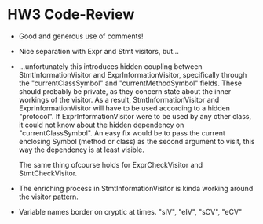 # HW3 Code-Review

+ Good and generous use of comments!

+ Nice separation with Expr and Stmt visitors, but...
- ...unfortunately this introduces hidden coupling between StmtInformationVisitor and ExprInformationVisitor,
  specifically through the "currentClassSymbol" and "currentMethodSymbol" fields.
  These should probably be private, as they concern state about the inner workings of the visitor.
  As a result, StmtInformationVisitor and ExprInformationVisitor will have to be used according
  to a hidden "protocol". If ExprInformationVisitor were to be used by any other class, it could not
  know about the hidden dependency on "currentClassSymbol". An easy fix would be to pass the current
  enclosing Symbol (method or class) as the second argument to visit, this way the dependency is at least visible.

  The same thing ofcourse holds for ExprCheckVisitor and StmtCheckVisitor.

- The enriching process in StmtInformationVisitor is kinda working around
  the visitor pattern.

- Variable names border on cryptic at times. "sIV", "eIV", "sCV", "eCV"
